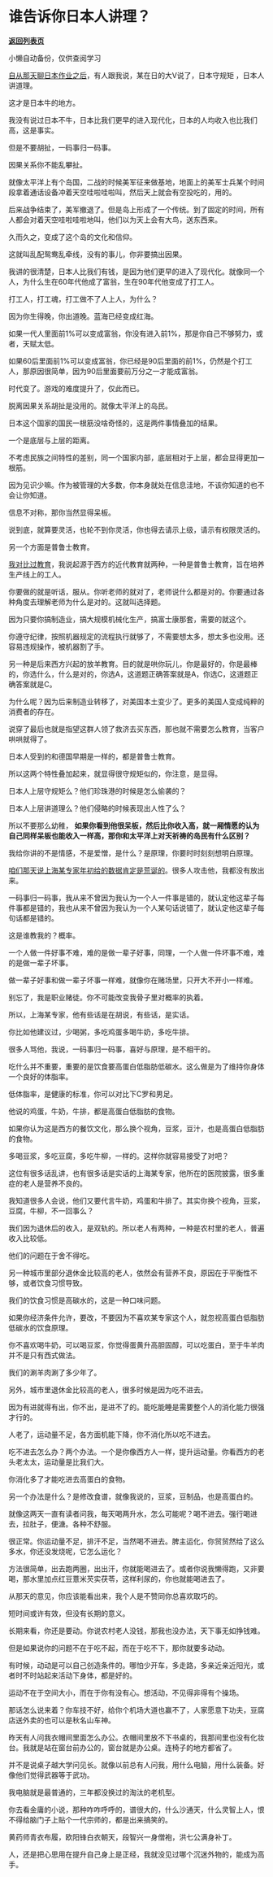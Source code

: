 # 谁告诉你日本人讲理？

[**返回列表页**](/gzh/记忆承载)

小懒自动备份，仅供查阅学习

[自从那天聊日本作业之后](http://mp.weixin.qq.com/s?__biz=MzU3NDc5Nzc0NQ==&mid=2247521923&idx=2&sn=25d46dab4c0348a01d7fc5fb358aabd1&chksm=fd2e345dca59bd4b93732749f911eb112e28a47a988214ec71380b362ce747682022d3e0e6d4&scene=21#wechat_redirect)，有人跟我说，某在日的大V说了，日本守规矩
，日本人讲道理。  

这才是日本牛的地方。  

我没有说过日本不牛，日本比我们更早的进入现代化，日本的人均收入也比我们高，这是事实。  

但是不要胡扯，一码事归一码事。  

因果关系你不能乱攀扯。

就像太平洋上有个岛国，二战的时候美军征来做基地，地面上的美军士兵某个时间段拿着通话设备冲着天空哇啦哇啦叫，然后天上就会有空投吃的，用的。

后来战争结束了，美军撤退了。但是岛上形成了一个传统。到了固定的时间，所有人都会对着天空哇啦哇啦地叫，他们以为天上会有大鸟，送东西来。

久而久之，变成了这个岛的文化和信仰。  

这就叫乱配鸳鸯乱牵线，没有的事儿，你非要搞出因果。  

我讲的很清楚，日本人比我们有钱，是因为他们更早的进入了现代化。就像同一个人，为什么生在60年代他成了富翁，生在90年代他变成了打工人。  

打工人，打工魂，打工做不了人上人，为什么？

因为你生得晚，你出道晚。蓝海已经变成红海。

如果一代人里面前1%可以变成富翁，你没有进入前1%，那是你自己不够努力，或者，天赋太低。  

如果60后里面前1%可以变成富翁，你已经是90后里面的前1%，仍然是个打工人，那原因很简单，因为90后里面要前万分之一才能成富翁。

时代变了。游戏的难度提升了，仅此而已。

脱离因果关系胡扯是没用的。就像太平洋上的岛民。  

日本这个国家的国民一根筋没啥奇怪的，这是两件事情叠加的结果。  

一个是底层与上层的距离。  

不考虑民族之间特性的差别，同一个国家内部，底层相对于上层，都会显得更加一根筋。

因为见识少嘛。作为被管理的大多数，你本身就处在信息洼地，不该你知道的也不会让你知道。  

信息不对称，那你当然显得呆板。

说到底，就算要灵活，也轮不到你灵活，你也得去请示上级，请示有权限灵活的。  

另一个方面是普鲁士教育。  

[我对比过教育](https://mp.weixin.qq.com/s?__biz=MzU0MjYwNDU2Mw==&mid=2247509223&idx=1&sn=d259be5bca6c5fd05c60337c140deddb&chksm=fb1ac89bcc6d418d9312d55250f8d11e333525e36909a6f0e444aead42e5360e9540667c88c5&token=628123863&lang=zh_CN&scene=21#wechat_redirect)，我说起源于西方的近代教育就两种，一种是普鲁士教育，旨在培养生产线上的工人。

你要做的就是听话，服从。你听老师的就对了，老师说什么都是对的。你要通过各种角度去理解老师为什么是对的。这就叫选择题。  

因为只要你搞制造业，搞大规模机械化生产，搞富士康那套，需要的就这个。  

你遵守纪律，按照机器规定的流程执行就够了，不需要想太多，想太多也没用。还容易违规操作，被机器割了手。  

另一种是后来西方兴起的放羊教育。目的就是哄你玩儿，你是最好的，你是最棒的，你选什么，什么是对的，你选A，这道题正确答案就是A，你选C，这道题正确答案就是C。

为什么呢？因为后来制造业转移了，对美国本土变少了。更多的美国人变成纯粹的消费者的存在。  

说穿了最后也就是指望这群人领了救济去买东西，那也就不需要怎么教育，当客户哄哄就得了。  

日本人受到的和德国早期是一样的，都是普鲁士教育。  

所以这两个特性叠加起来，就显得很守规矩似的，你注意，是显得。  

日本人上层守规矩么？他们珍珠港的时候是怎么偷袭的？  

日本人上层讲道理么？他们侵略的时候表现出人性了么？  

所以不要那么幼稚， **如果你看到他很呆板，然后比你收入高，就一厢情愿的认为自己同样呆板也能收入一样高，那你和太平洋上对天祈祷的岛民有什么区别？**  

我给你讲的不是情感，不是爱憎，是什么？是原理，你要时时刻刻想明白原理。  

[咱们那天说上海某专家年初给的数据肯定是荒诞的](http://mp.weixin.qq.com/s?__biz=MzU0MjYwNDU2Mw==&mid=2247509236&idx=1&sn=a07accecaae5383cefa1f77db2c6dbe7&chksm=fb1ac888cc6d419eeddc55496a69c4a375a3a7999051d765a8c0f7ef2e68f19a0e02057b7b97&scene=21#wechat_redirect)。很多人攻击他，我都没有放出来。  

一码事归一码事，我从来不曾因为我认为一个人一件事是错的，就认定他这辈子每件事都是错的，我也从来不曾因为我认为一个人某句话说错了，就认定他这辈子每句话都是错的。  

这是谁教我的？概率。  

一个人做一件好事不难，难的是做一辈子好事，同理，一个人做一件坏事不难，难的是做一辈子坏事。

做一辈子好事和做一辈子坏事一样难，就像你在赌场里，只开大不开小一样难。  

别忘了，我是职业赌徒。你不可能改变我骨子里对概率的执着。  

所以，上海某专家，他有些话是在胡说，有些话，是实话。  

你比如他建议过，少喝粥，多吃鸡蛋多喝牛奶，多吃牛排。  

很多人骂他，我说，一码事归一码事，喜好与原理，是不相干的。  

吃什么并不重要，重要的是饮食要高蛋白低脂肪低碳水。这么做是为了维持你身体一个良好的体脂率。

低体脂率，是健康的标准，你可以对比下C罗和男足。  

他说的鸡蛋，牛奶，牛排，都是高蛋白低脂肪的食物。  

如果你认为这是西方的餐饮文化，那么换个视角，豆浆，豆汁，也是高蛋白低脂肪的食物。  

多喝豆浆，多吃豆腐，多吃牛柳，一样的。这样你就容易接受了对吧？

这位有很多话乱讲，也有很多话是实话的上海某专家，他所在的医院披露，很多重症的老人是营养不良的。  

我知道很多人会说，他们又要代言牛奶，鸡蛋和牛排了。其实你换个视角，豆浆，豆腐，牛柳，不一回事么？  

我们因为退休后的收入，是双轨的。所以老人有两种，一种是农村里的老人，普遍收入比较低。  

他们的问题在于舍不得吃。  

另一种城市里部分退休金比较高的老人，依然会有营养不良，原因在于平衡性不够，或者饮食习惯导致。

我们的饮食习惯是高碳水的，这是一种口味问题。  

如果你经济条件允许，要改，不要因为不喜欢某专家这个人，就忽视高蛋白低脂肪低碳水的饮食原理。  

你不喜欢喝牛奶，可以喝豆浆，你觉得蛋黄升高胆固醇，可以吃蛋白，至于牛羊肉并不是只有西式做法。

我们的涮羊肉涮了多少年了。  

另外，城市里退休金比较高的老人，很多时候是因为吃不进去。  

因为有进就得有出，你不出，是进不了的。能吃能睡是需要整个人的消化能力很强才行的。  

人老了，运动量不足，各方面机能下降，你不消化所以吃不进去。  

吃不进去怎么办？两个办法。一个是你像西方人一样，提升运动量。你看西方的老头老太太，运动量是比我们大。  

你消化多了才能吃进去高蛋白的食物。  

另一个办法是什么？是修改食谱，就像我说的，豆浆，豆制品，也是高蛋白的。  

就像这两天一直有读者问我，每天喝两升水，怎么可能呢？喝不进去。强行喝进去，拉肚子，便溏。各种不舒服。

很正常。你运动量不足，排汗不足，当然喝不进去。脾主运化，你贸贸然给了这么多水，你还没发烧呢，它怎么运化？

方法很简单，出去跑两圈，出出汗，你就能喝进去了。或者你说我懒得跑，又非要喝，那水里加点红豆薏米芡实茯苓，这样利尿的，你也就能喝进去了。

从那天的意见，你应该能看出来，我个人是不赞同你总喜欢取巧的。  

短时间或许有效，但没有长期的意义。  

长期来看，你还是要动。你说农村老人没钱，那我也没办法，天下事无如挣钱难。  

但是如果说你的问题不在于吃不起，而在于吃不下，那你就要多动动。

有时候，动动是可以自己创造条件的。哪怕少开车，多走路，多亲近亲近阳光，或者时不时站起来活动下身体，都是好的。

运动不在于空间大小，而在于你有没有心。想活动，不见得非得有个操场。

那话怎么说来着？你车技不好，给你个机场大道也赢不了，人家愿意下功夫，豆腐店送外卖的也可以是秋名山车神。

昨天有人问我衣帽间里面怎么办公。衣帽间里放不下书桌的，我那间里也没有化妆台。我就是站在窗台前办公的，窗台就是办公桌。连椅子的地方都省了。

并不是说桌子越大学问见长。就像以前总有人问我，用什么电脑，用什么装备。好像他们觉得武器等于武功。

我电脑就是最普通的，三年都没换过的淘汰的老机型。

你去看金庸的小说，那种咋咋呼呼的，谱很大的，什么沙通天，什么灵智上人，恨不得给脑门子上贴个一代宗师的，都是出来搞笑的。

黄药师青衣布履，欧阳锋白衣朝天，段智兴一身僧袍，洪七公满身补丁。

人，还是把心思用在提升自己身上是正经，我就没见过哪个沉迷外物的，能成为高手。

